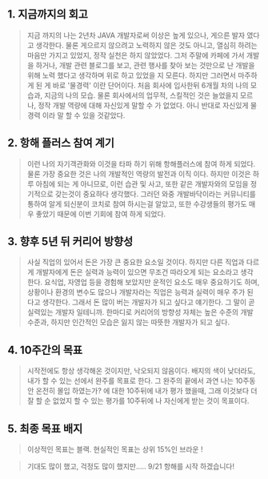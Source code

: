<h2 id="1-지금까지의-회고">1. 지금까지의 회고</h2>
<blockquote>
<p>지금 까지의 나는 2년차 JAVA 개발자로써 이상은 높게 있으나, 게으른 발자 였다고 생각한다. 물론 게으르지 않으려고 노력하지 않은 것도 아니고, 열심히 하려는 마음만 가지고 있었지, 정작 실천은 하지 않았었다.
그저 주말에 카페에 가서 개발을 하거나, 개발 관련 블로그를 보고, 관련 행사를 찾아 보는 것만으로 난 개발을 위해 노력 했다고 생각하며 위로 하고 있었을 지 모른다. 하지만 그러면서 마주하게 된 게 바로 '물경력' 이란 단어이다. 처음 회사에 입사한뒤 6개월 차의 나의 모습과, 지금의 나의 모습. 물론 회사에서의 업무적, 스킬적인 것은 늘었을지 모르나, 정작 개발 역량에 대해 자신있게 말할 수 가 없었다. 아니 반대로 자신있게 물경력 이라 말 할 수 있을 것같았다.</p>
</blockquote>
<h2 id="2-항해-플러스-참여-계기">2. 항해 플러스 참여 계기</h2>
<blockquote>
<p>이런 나의 자기객관화와 이것을 타파 하기 위해 항해플러스에 참여 하게 되었다. 물론 가장 중요한 것은 나의 개발적인 역량의 발전과 이직 이다. 하지만 이것은 하루 아침에 되는 게 아니므로, 이런 습관 및 사고, 또한 같은 개발자와의 모임을 정기적으로 갖는것이 중요하다 생각했다. 그러던 와중 개발바닥이라는 커뮤니티를 통하여 알게 되신분이 코치로 참여 하시는걸 알았고, 또한 수강생들의 평가도 매우 좋았기 때문에 이번 기회에 참여 하게 되었다.</p>
</blockquote>
<h2 id="3-향후-5년-뒤-커리어-방향성">3. 향후 5년 뒤 커리어 방향성</h2>
<blockquote>
<p>사실 직업의 있어서 돈은 가장 큰 중요한 요소일 것이다.
하지만 다른 직업과 다르게 개발자에게 돈은 실력과 능력이 있으면 무조건 따라오게 되는 요소라고 생각한다. 요식업, 자영업 등을 경험해 보았지만 운적인 요소도 매우 중요하기도 하며, 상황이나 환경의 변수도 많으나 개발자라는 직업은 능력과 실력이 매우 주가 된다고 생각한다.
그래서 돈 많이 버는 개발자가 되고 싶다고 얘기한다. 그 말이 곧 실력있는 개발자 일테니까.
한마디로 커리어의 방향성 자체는 높은 수준의 개발수준과, 하지만 인간적인 모습은 잃지 않는 따뜻한 개발자가 되고 싶다.</p>
</blockquote>
<h2 id="4-10주간의-목표">4. 10주간의 목표</h2>
<blockquote>
<p>시작전에도 항상 생각해온 것이지만, 낙오되지 않음이다. 배지의 색이 낮더라도, 내가 할 수 있는 선에서 완주를 목표로 한다. 그 완주의 끝에서 과연 나는 10주동안 온전히 몰입 하였는가? 에 대한 10주뒤에 내가 평가 했을때, 그래 이것보다 더 잘 할 순 없었지 할 수 있는 평가를 10주뒤에 나 자신에게 받는 것이 목표이다.</p>
</blockquote>
<h2 id="5-최종-목표-배지">5. 최종 목표 배지</h2>
<blockquote>
<p>이상적인 목표는 블랙.
현실적인 목표는 상위 15%인 브라운 !</p>
</blockquote>
<blockquote>
<p>기대도 많이 했고, 걱정도 많이 했지만.....
9/21 항해를 시작 하겠습니다!</p>
</blockquote>